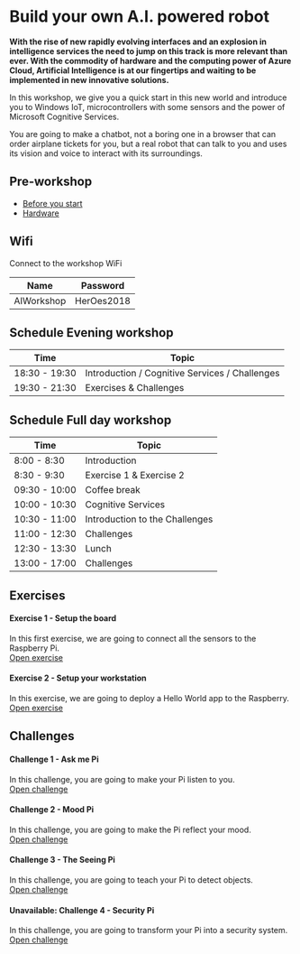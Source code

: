 # Build your own A.I. powered robot
**With the rise of new rapidly evolving interfaces and an explosion in intelligence services the need to jump on this track is more relevant than ever. With the commodity of hardware and the computing power of Azure Cloud, Artificial Intelligence is at our fingertips and waiting to be implemented in new innovative solutions.**

In this workshop, we give you a quick start in this new world and introduce you to Windows IoT, microcontrollers with some sensors and the power of Microsoft Cognitive Services. 

You are going to make a chatbot, not a boring one in a browser that can order airplane tickets for you, but a real robot that can talk to you and uses its vision and voice to interact with its surroundings.

## Pre-workshop
* [Before you start](Before%20the%20workshop.md)
* [Hardware](hardware.md)

## Wifi
Connect to the workshop WiFi 

| Name | Password |
| --- | --- |
| AIWorkshop | HerOes2018


## Schedule Evening workshop
| Time | Topic |
| --- | --- |
| 18:30 - 19:30 | Introduction / Cognitive Services / Challenges
| 19:30 - 21:30 | Exercises & Challenges


## Schedule Full day workshop
| Time | Topic |
| --- | --- |
| 8:00 - 8:30 | Introduction
| 8:30 - 9:30 | Exercise 1 & Exercise 2
| 09:30 - 10:00 | Coffee break
| 10:00 - 10:30 | Cognitive Services
| 10:30 - 11:00 | Introduction to the Challenges
| 11:00 - 12:30 | Challenges
| 12:30 - 13:30 | Lunch
| 13:00 - 17:00 | Challenges

## Exercises

#### Exercise 1 - Setup the board
In this first exercise, we are going to connect all the sensors to the Raspberry Pi.   
[Open exercise](Exercise%201/readme.md)

#### Exercise 2 - Setup your workstation
In this exercise, we are going to deploy a Hello World app to the Raspberry.   
[Open exercise](Exercise%202/readme.md)

## Challenges

#### Challenge 1 - Ask me Pi
In this challenge, you are going to make your Pi listen to you.     
[Open challenge](Challenge%201/readme.md)

#### Challenge 2 - Mood Pi
In this challenge, you are going to make the Pi reflect your mood.    
[Open challenge](Challenge%202/readme.md)

#### Challenge 3 - The Seeing Pi
In this challenge, you are going to teach your Pi to detect objects.    
[Open challenge](Challenge%203/readme.md)

#### Unavailable: Challenge 4 - Security Pi
In this challenge, you are going to transform your Pi into a security system.    
[Open challenge](Challenge%204/readme.md)

